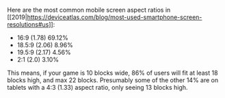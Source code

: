 Here are the most common mobile screen aspect ratios in [[2019|https://deviceatlas.com/blog/most-used-smartphone-screen-resolutions#us]]:

- 16:9 (1.78) 69.12%
- 18.5:9 (2.06) 8.96%
- 19.5:9 (2.17) 4.56%
- 2:1 (2.0)  3.10%

This means, if your game is 10 blocks wide, 86% of users will fit at least 18 blocks high, and max 22 blocks. Presumably some of the other 14% are on tablets with a 4:3 (1.33) aspect ratio, only seeing 13 blocks high.
